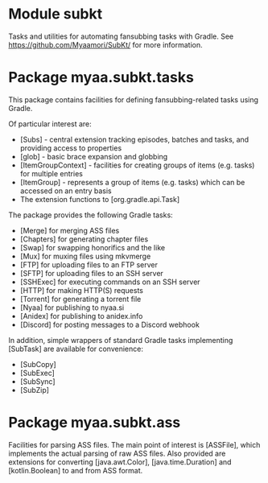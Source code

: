 # Module subkt

Tasks and utilities for automating fansubbing tasks with Gradle.
See https://github.com/Myaamori/SubKt/ for more information.

# Package myaa.subkt.tasks

This package contains facilities for defining fansubbing-related tasks using Gradle.

Of particular interest are:

* [Subs] - central extension tracking episodes, batches and tasks, and providing access to properties
* [glob] - basic brace expansion and globbing
* [ItemGroupContext] - facilities for creating groups of items (e.g. tasks) for multiple entries
* [ItemGroup] - represents a group of items (e.g. tasks) which can be accessed on an entry basis
* The extension functions to [org.gradle.api.Task]

The package provides the following Gradle tasks:

* [Merge] for merging ASS files
* [Chapters] for generating chapter files
* [Swap] for swapping honorifics and the like
* [Mux] for muxing files using mkvmerge
* [FTP] for uploading files to an FTP server
* [SFTP] for uploading files to an SSH server
* [SSHExec] for executing commands on an SSH server
* [HTTP] for making HTTP(S) requests
* [Torrent] for generating a torrent file
* [Nyaa] for publishing to nyaa.si
* [Anidex] for publishing to anidex.info
* [Discord] for posting messages to a Discord webhook

In addition, simple wrappers of standard Gradle tasks implementing [SubTask] are available for convenience:

* [SubCopy]
* [SubExec]
* [SubSync]
* [SubZip]

# Package myaa.subkt.ass

Facilities for parsing ASS files.
The main point of interest is [ASSFile], which implements the actual parsing of raw ASS files.
Also provided are extensions for converting [java.awt.Color], [java.time.Duration] and [kotlin.Boolean] to and from ASS format.
